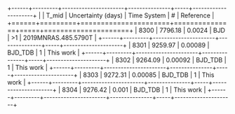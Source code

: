 +------+---------+----------------------+---------------+-----+---------------------+
|      |   T_mid |   Uncertainty (days) | Time System   | #   | Reference           |
+======+=========+======================+===============+=====+=====================+
| 8300 | 7796.18 |              0.0024  | BJD           | >1  | 2019MNRAS.485.5790T |
+------+---------+----------------------+---------------+-----+---------------------+
| 8301 | 9259.97 |              0.00089 | BJD_TDB       | 1   | This work           |
+------+---------+----------------------+---------------+-----+---------------------+
| 8302 | 9264.09 |              0.00092 | BJD_TDB       | 1   | This work           |
+------+---------+----------------------+---------------+-----+---------------------+
| 8303 | 9272.31 |              0.00085 | BJD_TDB       | 1   | This work           |
+------+---------+----------------------+---------------+-----+---------------------+
| 8304 | 9276.42 |              0.001   | BJD_TDB       | 1   | This work           |
+------+---------+----------------------+---------------+-----+---------------------+